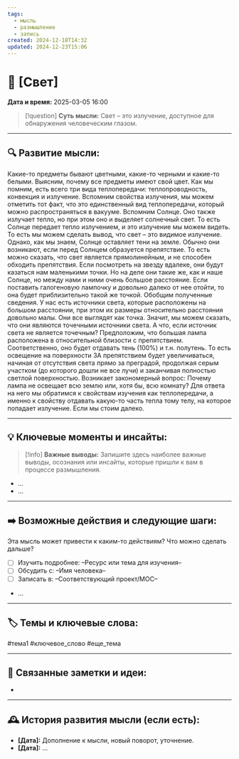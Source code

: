 ```yaml
---
tags:
  - мысль
  - размышление
  - запись
created: 2024-12-18T14:32
updated: 2024-12-23T15:06
---
```


# 💭  [Свет]

**Дата и время:** 2025-03-05 16:00

> [!question] **Суть мысли:**
> Свет – это излучение, доступное для обнаружения человеческим глазом.

---

## 🔍 Развитие мысли:

Какие-то предметы бывают цветными, какие-то черными и какие-то белыми. Выясним, почему все предметы имеют свой цвет. 
Как мы помним, есть всего три вида теплопередачи: теплопроводность, конвекция и излучение. Вспомним свойства излучения, мы можем отметить тот факт, что это единственный вид теплопередачи, который можно распространяться в вакууме. Вспомним Солнце. Оно также излучает тепло, но при этом оно и выделяет солнечный свет. То есть Солнце передает тепло излучением, и это излучение мы можем видеть. То есть мы можем сделать вывод, что свет – это видимое излучение. 
Однако, как мы знаем, Солнце оставляет тени на земле. Обычно они возникают, если перед Солнцем образуется препятствие. То есть можно сказать, что свет является прямолинейным, и не способен обходить препятствия. 
Если посмотреть на звезду вдалеке, они будут казаться нам маленькими точки. Но на деле они такие же, как и наше Солнце, но между нами и ними очень большое расстояние. Если поставить галогеновую лампочку и довольно далеко от нее отойти, то она будет приблизительно такой же точкой. Обобщим полученные сведения. У нас есть источники света, которые расположены на большом расстоянии, при этом их размеры относительно расстояния довольно малы. Они все выглядят как точка. Значит, мы можем сказать, что они являются точечными источники света.
А что, если источник света не является точечным? Предположим, что большая лампа расположена в относительной близости с препятствием. Соответственно, оно будет отдавать тень (100%) и т.н. полутень. То есть освещение на поверхности ЗА препятствием будет увеличиваться, начиная от отсутствия света прямо за преградой, продолжая серым участком (до которого дошли не все лучи) и заканчивая полностью светлой поверхностью.
Возникает закономерный вопрос: Почему лампа не освещает всю землю или, хотя бы, всю комнату? Для ответа на него мы обратимся к свойствам изучения как теплопередачи, а именно к свойству отдавать какую-то часть тепла тому телу, на которое попадает излучение. Если мы стоим далеко.

---

## 💡 Ключевые моменты и инсайты:

> [!info] **Важные выводы:**
> Запишите здесь наиболее важные выводы, осознания или инсайты, которые пришли к вам в процессе размышления.

- ...
- ...

---

## ➡️ Возможные действия и следующие шаги:

Эта мысль может привести к каким-то действиям? Что можно сделать дальше?

- [ ] Изучить подробнее: –Ресурс или тема для изучения–
- [ ] Обсудить с: –Имя человека–
- [ ] Записать в: –Соответствующий проект/MOC–
- ...

---

## 🏷️ Темы и ключевые слова:

#тема1 #ключевое_слово #еще_тема

---

## 🔄 Связанные заметки и идеи:

- 

---

## 🕰️ История развития мысли (если есть):

* **[Дата]:**  Дополнение к мысли, новый поворот, уточнение.
* **[Дата]:**  ...